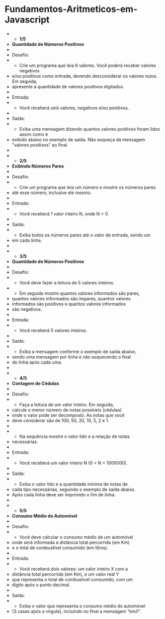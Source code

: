 # Fundamentos-Aritmeticos-em-Javascript
 * - **1/5**
 * **Quantidade de Números Positivos**
 * 
 * Desafio:
 * - Crie um programa que leia 6 valores. Você poderá receber valores negativos 
 * e/ou positivos como entrada, devendo desconsiderar os valores nulos. Em seguida, 
 * apresente a quantidade de valores positivos digitados.
 * 
 * Entrada:
 * - Você receberá seis valores, negativos e/ou positivos.
 * 
 * Saída:
 * - Exiba uma mensagem dizendo quantos valores positivos foram lidos assim como é 
 * exibido abaixo no exemplo de saída. Não esqueça da mensagem "valores positivos" ao final.
 *
 * - **2/5**
 * **Exibindo Números Pares**
 * 
 * Desafio:
 * - Crie um programa que leia um número e mostre os números pares 
 * até esse número, inclusive ele mesmo.
 * 
 * Entrada:
 * - Você receberá 1 valor inteiro N, onde N > 0.
 * 
 * Saída:
 * - Exiba todos os números pares até o valor de entrada, sendo um 
 * em cada linha. 
 *
 * - **3/5** 
 * **Quantidade de Números Positivos**
 * 
 * Desafio:
 * - Você deve fazer a leitura de 5 valores inteiros. 
 * - Em seguida mostre quantos valores informados são pares, 
 * quantos valores informados são ímpares, quantos valores 
 * informados são positivos e quantos valores informados 
 * são negativos.
 * 
 * Entrada:
 * - Você receberá 5 valores inteiros.
 * 
 * Saída:
 * - Exiba a mensagem conforme o exemplo de saída abaixo, 
 * sendo uma mensagem por linha e não esquecendo o final 
 * de linha após cada uma.
 *
 * - **4/5**
 * **Contagem de Cédulas**
 * 
 * Desafio:
 * - Faça a leitura de um valor inteiro. Em seguida, 
 * calcule o menor número de notas possíveis (cédulas) 
 * onde o valor pode ser decomposto. As notas que você 
 * deve considerar são de 100, 50, 20, 10, 5, 2 e 1. 
 * 
 * - Na sequência mostre o valor lido e a relação de notas 
 * necessárias.
 * 
 * Entrada:
 * - Você receberá um valor inteiro N (0 < N < 1000000).
 * 
 * Saída:
 * - Exiba o valor lido e a quantidade mínima de notas de 
 * cada tipo necessárias, seguindo o exemplo de saída abaixo. 
 * Após cada linha deve ser imprimido o fim de linha.
 *
 * - **5/5**
 * **Consumo Médio do Automóvel**
 * 
 * Desafio:
 * - Você deve calcular o consumo médio de um automóvel 
 * onde será informada a distância total percorrida (em Km) 
 * e o total de combustível consumido (em litros).
 * 
 * Entrada:
 * - Você receberá dois valores: um valor inteiro X com a 
 * distância total percorrida (em Km), e um valor real Y 
 * que representa o total de combustível consumido, com um 
 * dígito após o ponto decimal.
 * 
 * Saída:
 * - Exiba o valor que representa o consumo médio do automóvel 
 * (3 casas após a vírgula), incluindo no final a mensagem "km/l".
 
